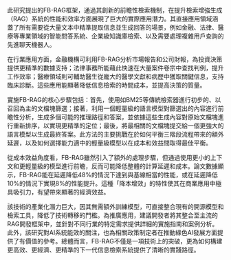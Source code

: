 此研究提出的FB-RAG框架，通過其創新的前瞻性檢索機制，在提升檢索增強生成（RAG）系統的性能和效率方面展現了巨大的實際應用潛力。其直接應用領域涵蓋了所有需要從大量文本中精準提取信息並生成回答的場景，例如金融、法律、醫療等專業領域的智能問答系統、企業級知識庫檢索、以及需要處理複雜用戶查詢的先進聊天機器人。

在行業應用方面，金融機構可利用FB-RAG分析市場報告和公司財報，為投資決策提供更精準的數據支持；法律事務所能藉此快速在大量案件卷宗中查找判例，提升工作效率；醫療領域則可輔助醫生從龐大的醫學文獻和病歷中獲取關鍵信息，支持臨床診斷。這些應用能顯著降低信息檢索的時間成本，並提高決策的質量。

實施FB-RAG的核心步驟包括：首先，使用如BM25等傳統檢索器進行初步的、以召回為主的文檔塊篩選；接著，利用一個輕量級的語言模型對篩選出的內容進行前瞻性分析，生成多個可能的推理路徑和答案，並依據這些生成內容對原始文檔塊進行重新排序，以實現更精準的定位；最後，將最相關的文檔塊提交給一個更強大的語言模型以生成最終答案。此方法的主要挑戰在於如何平衡三階段流程帶來的額外延遲，以及如何選擇能力適中的輕量級模型以在成本和效益間取得最佳平衡。

從成本效益角度看，FB-RAG雖然引入了額外的處理步驟，但通過使用更小的上下文和更輕量級的模型進行前瞻，反而可能降低整體的計算延遲和成本。論文數據顯示，FB-RAG能在延遲降低48%的情況下達到與基線相當的性能，或在延遲降低10%的情況下實現8%的性能提升。這種「降本增效」的特性使其在商業應用中極具吸引力，有望帶來顯著的經濟效益。

該技術的產業化潛力巨大，因其無需額外訓練模型，可直接整合現有的開源模型和檢索工具，降低了技術轉移的門檻。為推廣應用，建議開發者將其整合至主流的RAG開發框架中，並針對不同行業的特定需求提供詳細的實施指南和案例分析。此外，該研究對AI系統能效的關注，也為相關政策制定者在推動綠色AI發展方面提供了有價值的參考。總體而言，FB-RAG不僅是一項技術上的突破，更為如何構建更高效、更經濟、更精準的下一代信息檢索系統提供了清晰的實踐路徑。
